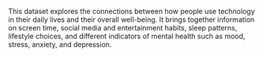 This dataset explores the connections between how people use technology in their daily lives and their overall well-being. It brings together information on screen time, social media and entertainment habits, sleep patterns, lifestyle choices, and different indicators of mental health such as mood, stress, anxiety, and depression.
